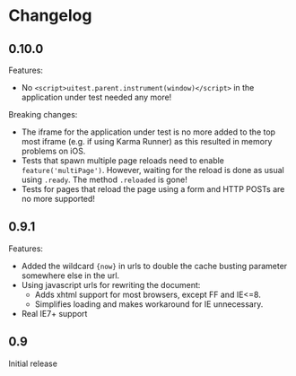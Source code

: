 Changelog
=====================

0.10.0
------
Features:

* No `<script>uitest.parent.instrument(window)</script>` in the application under test needed any more!

Breaking changes:

* The iframe for the application under test is no more added to the top most iframe (e.g. if using Karma Runner) as this resulted in memory problems on iOS.
* Tests that spawn multiple page reloads need to enable `feature('multiPage')`. However,
  waiting for the reload is done as usual using `.ready`. The method `.reloaded` is gone!
* Tests for pages that reload the page using a form and HTTP POSTs are no more supported!

0.9.1
------
Features:

* Added the wildcard `{now}` in urls to double the cache busting parameter somewhere else in the url.
* Using javascript urls for rewriting the document:
    - Adds xhtml support for most browsers, except FF and IE<=8.
    - Simplifies loading and makes workaround for IE unnecessary.
* Real IE7+ support


0.9
-------------
Initial release